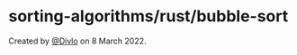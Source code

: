 # sorting-algorithms/rust/bubble-sort

Created by [@Divlo](https://github.com/Divlo) on 8 March 2022.
